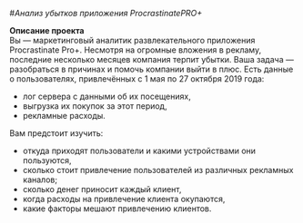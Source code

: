 #<i>Анализ убытков приложения ProcrastinatePRO+</i>


<b>Описание проекта</b><br/>
Вы — маркетинговый аналитик развлекательного приложения Procrastinate Pro+. Несмотря на огромные вложения в рекламу, последние несколько месяцев компания терпит убытки. Ваша задача — разобраться в причинах и помочь компании выйти в плюс.
Есть данные о пользователях, привлечённых с 1 мая по 27 октября 2019 года:
  * лог сервера с данными об их посещениях,
  * выгрузка их покупок за этот период,
  * рекламные расходы.<br/>
  
Вам предстоит изучить:
  * откуда приходят пользователи и какими устройствами они пользуются,
  * сколько стоит привлечение пользователей из различных рекламных каналов;
  * сколько денег приносит каждый клиент,
  * когда расходы на привлечение клиента окупаются,
  * какие факторы мешают привлечению клиентов.
